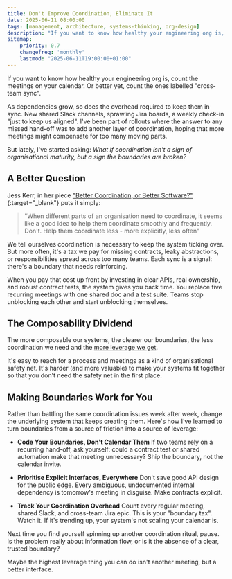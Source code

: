 ```yaml
---
title: Don't Improve Coordination, Eliminate It
date: 2025-06-11 08:00:00
tags: [management, architecture, systems-thinking, org-design]
description: "If you want to know how healthy your engineering org is, count the meetings on your calendar. Or better yet, count the ones labelled 'cross-team sync'. As dependencies grow, so does the overhead required to keep them in sync. New shared Slack channels, sprawling Jira boards, a weekly check-in 'just to keep us aligned.' I've been part of rollouts where the answer to any missed hand-off was to add another layer of coordination, hoping that more meetings might compensate for too many moving parts. But lately, I've started asking: What if coordination isn't a sign of organisational maturity, but a sign the boundaries are broken?"
sitemap:
    priority: 0.7
    changefreq: 'monthly'
    lastmod: "2025-06-11T19:00:00+01:00"
---
```


If you want to know how healthy your engineering org is, count the meetings on your calendar. Or better yet, count the ones labelled "cross-team sync".

As dependencies grow, so does the overhead required to keep them in sync. New shared Slack channels, sprawling Jira boards, a weekly check-in "just to keep us aligned". I've been part of rollouts where the answer to any missed hand-off was to add another layer of coordination, hoping that more meetings might compensate for too many moving parts.

But lately, I've started asking: _What if coordination isn't a sign of organisational maturity, but a sign the boundaries are broken?_

## A Better Question

Jess Kerr, in her piece ["Better Coordination, or Better Software?"](https://jessitron.com/2021/08/02/better-coordination-or-better-software/){:target="_blank"} puts it simply:

> "When different parts of an organisation need to coordinate, it seems like a good idea to help them coordinate smoothly and frequently. Don't. Help them coordinate less - more explicitly, less often"

We tell ourselves coordination is necessary to keep the system ticking over. But more often, it's a tax we pay for missing contracts, leaky abstractions, or responsibilities spread across too many teams. Each sync is a signal: there's a boundary that needs reinforcing.

When you pay that cost up front by investing in clear APIs, real ownership, and robust contract tests, the system gives you back time. You replace five recurring meetings with one shared doc and a test suite. Teams stop unblocking each other and start unblocking themselves.

## The Composability Dividend

The more composable our systems, the clearer our boundaries, the less coordination we need and the [more leverage we get](/doing-leveraged-work).

It's easy to reach for a process and meetings as a kind of organisational safety net. It's harder (and more valuable) to make your systems fit together so that you don't need the safety net in the first place.

## Making Boundaries Work for You

Rather than battling the same coordination issues week after week, change the underlying system that keeps creating them. Here's how I've learned to turn boundaries from a source of friction into a source of leverage:

- **Code Your Boundaries, Don't Calendar Them** If two teams rely on a recurring hand-off, ask yourself: could a contract test or shared automation make that meeting unnecessary? Ship the boundary, not the calendar invite.

- **Prioritise Explicit Interfaces, Everywhere** Don't save good API design for the public edge. Every ambiguous, undocumented internal dependency is tomorrow's meeting in disguise. Make contracts explicit.

- **Track Your Coordination Overhead** Count every regular meeting, shared Slack, and cross-team Jira epic. This is your "boundary tax". Watch it. If it's trending up, your system's not scaling your calendar is.

Next time you find yourself spinning up another coordination ritual, pause. Is the problem really about information flow, or is it the absence of a clear, trusted boundary?

Maybe the highest leverage thing you can do isn't another meeting, but a better interface.
